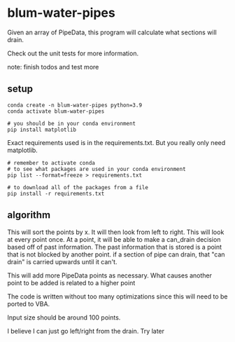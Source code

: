# blum-water-pipes

Given an array of PipeData, this program will calculate what sections will drain.

Check out the unit tests for more information.

note: finish todos and test more

## setup

```
conda create -n blum-water-pipes python=3.9
conda activate blum-water-pipes

# you should be in your conda environment
pip install matplotlib
```

Exact requirements used is in the requirements.txt. But you
really only need matplotlib.

```
# remember to activate conda
# to see what packages are used in your conda environment
pip list --format=freeze > requirements.txt

# to download all of the packages from a file
pip install -r requirements.txt
```

## algorithm

This will sort the points by x. It will then look from left to right.
This will look at every point once. At a point, it will be able to
make a can_drain decision based off of past information. The past information that
is stored is a point that is not blocked by another point. if a section of
pipe can drain, that "can drain" is carried upwards until it can't.

This will add more PipeData points as necessary. What causes another point to be added is related to a higher point

The code is written without too many optimizations since this will need to be ported to VBA.

Input size should be around 100 points.

I believe I can just go left/right from the drain. Try later
